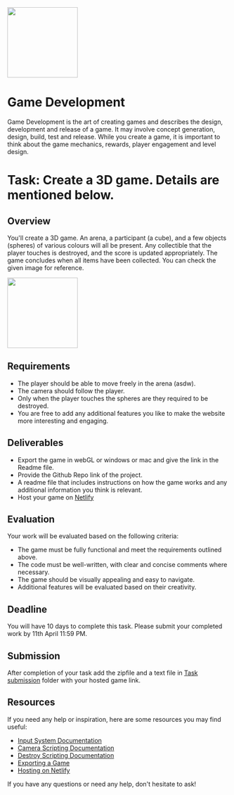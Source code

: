 <img src="https://github.com/sambit32/Induction-2023-2nd-year-and-MCA/blob/main/Game%20Development/assets/Unity.png" width="160">

# Game Development

Game Development is the art of creating games and describes the design, development and release of a game. It may involve concept generation, design, build, test and release. While you create a game, it is important to think about the game mechanics, rewards, player engagement and level design.

# Task: Create a 3D game. Details are mentioned below.

## Overview

You'll create a 3D game. An arena, a participant (a cube), and a few objects (spheres) of various colours will all be present. Any collectible that the player touches is destroyed, and the score is updated appropriately. The game concludes when all items have been collected. You can check the given image for reference.

<img src="https://github.com/sambit32/Induction-2023-2nd-year-and-MCA/blob/main/Game%20Development/assets/Ref.png" width="160">

## Requirements

- The player should be able to move freely in the arena (asdw).
- The camera should follow the player.
- Only when the player touches the spheres are they required to be destroyed.
- You are free to add any additional features you like to make the website more interesting and engaging.

## Deliverables

- Export the game in webGL or windows or mac and give the link in the Readme file.
- Provide the Github Repo link of the project.
- A readme file that includes instructions on how the game works and any additional information you think is relevant.
- Host your game on [Netlify](https://www.netlify.com/)

## Evaluation

Your work will be evaluated based on the following criteria:

- The game must be fully functional and meet the requirements outlined above.
- The code must be well-written, with clear and concise comments where necessary.
- The game should be visually appealing and easy to navigate.
- Additional features will be evaluated based on their creativity.

## Deadline

You will have 10 days to complete this task. Please submit your completed work by 11th April 11:59 PM.

## Submission

After completion of your task add the zipfile and a text file in [Task submission](https://github.com/sambit32/Induction-2023-2nd-year-and-MCA/tree/main/Game%20Development/Task%20Submission) folder with your hosted game link.

## Resources

If you need any help or inspiration, here are some resources you may find useful:

- [Input System Documentation](https://docs.unity3d.com/ScriptReference/Input.html)
- [Camera Scripting Documentation](https://docs.unity3d.com/ScriptReference/Camera.html)
- [Destroy Scripting Documentation](https://docs.unity3d.com/ScriptReference/Object.Destroy.html)
- [Exporting a Game](https://youtu.be/7nxKAtxGSn8)
- [Hosting on Netlify](https://www.youtube.com/watch?v=q8R3IkbaDso)

If you have any questions or need any help, don't hesitate to ask!
